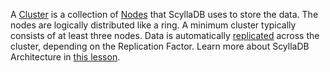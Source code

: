 A [Cluster](https://university.scylladb.com/courses/scylla-essentials-overview/lessons/architecture/topic/cluster-node-ring/) is a collection of [Nodes](https://university.scylladb.com/topic/node/) that ScyllaDB uses to store the data. The nodes are logically distributed like a ring. A minimum cluster typically consists of at least three nodes. Data is automatically [replicated](https://university.scylladb.com/topic/data-replication/) across the cluster, depending on the Replication Factor. Learn more about ScyllaDB Architecture in [this lesson](https://university.scylladb.com/courses/scylla-essentials-overview/lessons/architecture/).


